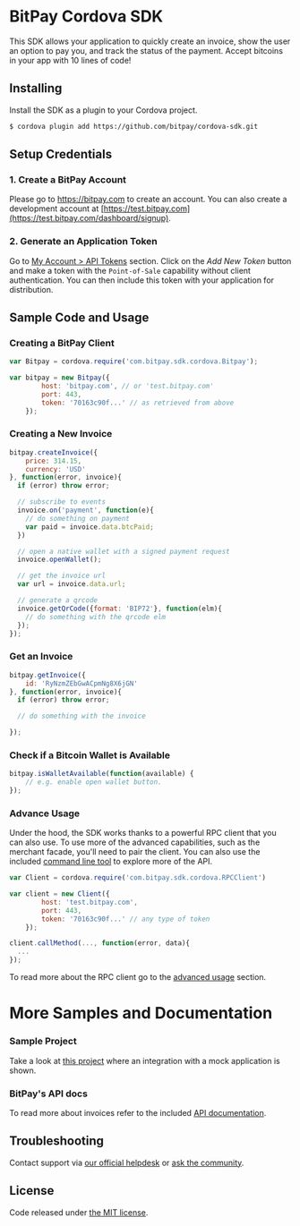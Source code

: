 # BitPay Cordova SDK

This SDK allows your application to quickly create an invoice, show the user an option to pay you, and track the status of the payment. Accept bitcoins in your app with 10 lines of code!

## Installing
Install the SDK as a plugin to your Cordova project.

```bash
$ cordova plugin add https://github.com/bitpay/cordova-sdk.git

```

## Setup Credentials

### 1. Create a BitPay Account
Please go to https://bitpay.com to create an account. You can also create a development account at [https://test.bitpay.com](https://test.bitpay.com/dashboard/signup).

### 2. Generate an Application Token

Go to [My Account > API Tokens](https://bitpay.com/api-tokens) section. Click on the _Add New Token_ button and make a token with the `Point-of-Sale` capability without client authentication. You can then include this token with your application for distribution.

## Sample Code and Usage

### Creating a BitPay Client

```javascript
var Bitpay = cordova.require('com.bitpay.sdk.cordova.Bitpay');

var bitpay = new Bitpay({
        host: 'bitpay.com', // or 'test.bitpay.com'
        port: 443,
        token: '70163c90f...' // as retrieved from above
    });
```

### Creating a New Invoice

```javascript
bitpay.createInvoice({
    price: 314.15,
    currency: 'USD'
}, function(error, invoice){
  if (error) throw error;

  // subscribe to events
  invoice.on('payment', function(e){
    // do something on payment
    var paid = invoice.data.btcPaid;
  })

  // open a native wallet with a signed payment request
  invoice.openWallet();

  // get the invoice url
  var url = invoice.data.url;

  // generate a qrcode
  invoice.getQrCode({format: 'BIP72'}, function(elm){
    // do something with the qrcode elm
  });
});
```

### Get an Invoice

```javascript
bitpay.getInvoice({
    id: 'RyNzmZEbGwACpmNg8X6jGN'
}, function(error, invoice){
  if (error) throw error;

  // do something with the invoice

});
```

### Check if a Bitcoin Wallet is Available

```javascript
bitpay.isWalletAvailable(function(available) {
    // e.g. enable open wallet button.
});
```

### Advance Usage
Under the hood, the SDK works thanks to a powerful RPC client that you can also use. To use more of the advanced capabilities, such as the merchant facade, you'll need to pair the client. You can also use the included [command line tool](docs/cli.md) to explore more of the API.

```javascript
var Client = cordova.require('com.bitpay.sdk.cordova.RPCClient')

var client = new Client({
        host: 'test.bitpay.com',
        port: 443,
        token: '70163c90f...' // any type of token
    });

client.callMethod(..., function(error, data){
  ...
});
```
To read more about the RPC client go to the [advanced usage](docs/advanced_usage.md) section.


# More Samples and Documentation

### Sample Project
Take a look at [this project](https://github.com/bitpay/cordova-sdk-sample)
where an integration with a mock application is shown.

### BitPay's API docs
To read more about invoices refer to the included [API documentation](docs/api.md).

## Troubleshooting

Contact support via [our official helpdesk](https://help.bitpay.com) or [ask the community](https://github.com/bitpay/cordova-sdk/issues).

## License

Code released under [the MIT license](LICENSE.md).
